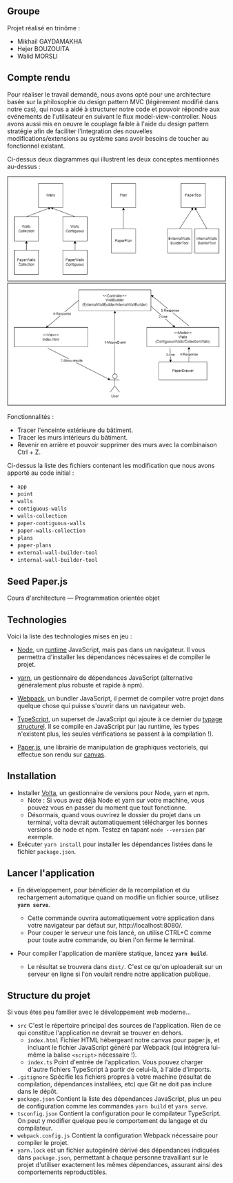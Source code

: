 ## Groupe

Projet réalisé en trinôme :

- Mikhail GAYDAMAKHA
- Hejer BOUZOUITA
- Walid MORSLI

## Compte rendu

Pour réaliser le travail demandé, nous avons opté pour une architecture basée sur la philosophie du design pattern MVC (légèrement modifié dans notre cas), qui nous a aidé à structurer notre code et pouvoir répondre aux evénements de l'utilisateur en suivant le flux model-view-controller. Nous avons aussi mis en oeuvre le couplage faible à l'aide du design pattern stratégie afin de faciliter l'integration des nouvelles modifications/extensions au système sans avoir besoins de toucher au fonctionnel existant.

Ci-dessus deux diagrammes qui illustrent les deux conceptes mentiionnés au-dessus :

<img src="src/diagram_1.png" style="border: 2px solid gray"/>

<img src="src/diagram_2.png" style="border: 2px solid gray"/>

Fonctionnalités :

- Tracer l'enceinte extérieure du bâtiment.
- Tracer les murs intérieurs du bâtiment.
- Revenir en arrière et pouvoir supprimer des murs avec la combinaison Ctrl + Z.

Ci-dessus la liste des fichiers contenant les modification que nous avons apporté au code initial :

- `app`
- `point`
- `walls`
- `contiguous-walls`
- `walls-collection`
- `paper-contiguous-walls`
- `paper-walls-collection`
- `plans`
- `paper-plans`
- `external-wall-builder-tool`
- `internal-wall-builder-tool`

## Seed Paper.js

Cours d'architecture — Programmation orientée objet

## Technologies

Voici la liste des technologies mises en jeu :

- [Node](https://nodejs.org/en), un [runtime](https://fr.wikipedia.org/wiki/Environnement_d%27ex%C3%A9cution)
  JavaScript, mais pas dans un navigateur. Il vous permettra d'installer les dépendances nécessaires et de compiler le
  projet.

- [yarn](https://yarnpkg.com), un gestionnaire de dépendances JavaScript (alternative généralement plus robuste et
  rapide à npm).

- [Webpack](https://webpack.js.org), un bundler JavaScript, il permet de compiler votre projet dans quelque chose qui
  puisse s'ouvrir dans un navigateur web.

- [TypeScript](https://www.typescriptlang.org), un superset de JavaScript qui ajoute à ce dernier du
  [typage structurel](https://en.wikipedia.org/wiki/Structural_type_system).
  Il se compile en JavaScript pur (au runtime, les types n'existent plus, les seules vérifications se passent à la
  compilation !).

- [Paper.js](http://paperjs.org/about), une librairie de manipulation de graphiques vectoriels, qui effectue son rendu
  sur [canvas](https://developer.mozilla.org/fr/docs/Web/API/Canvas_API).

## Installation

- Installer [Volta](https://volta.sh/), un gestionnaire de versions pour Node, yarn et npm.
  - Note : Si vous avez déjà Node et yarn sur votre machine, vous pouvez vous en passer du moment que tout fonctionne.
  - Désormais, quand vous ouvrirez le dossier du projet dans un terminal, volta devrait automatiquement télécharger les
    bonnes versions de node et npm. Testez en tapant `node --version` par exemple.
- Exécuter `yarn install` pour installer les dépendances listées dans le fichier `package.json`.

## Lancer l'application

- En développement, pour bénéficier de la recompilation et du rechargement automatique quand on modifie un fichier
  source, utilisez **`yarn serve`**.

  - Cette commande ouvrira automatiquement votre application dans votre navigateur par défaut sur,
    http://localhost:8080/.
  - Pour couper le serveur une fois lancé, on utilise CTRL+C comme pour toute autre commande, ou bien l'on ferme le
    terminal.

- Pour compiler l'application de manière statique, lancez **`yarn build`**.
  - Le résultat se trouvera dans `dist/`. C'est ce qu'on uploaderait sur un serveur en ligne si l'on voulait rendre notre
    application publique.

## Structure du projet

Si vous êtes peu familier avec le développement web moderne...

- `src` C'est le répertoire principal des sources de l'application. Rien de ce qui constitue l'application ne devrait
  se trouver en dehors.
  - `index.html` Fichier HTML hébergeant notre canvas pour paper.js, et incluant le fichier JavaScript généré par
    Webpack (qui intégrera lui-même la balise `<script>` nécessaire !).
  - `index.ts` Point d'entrée de l'application. Vous pouvez charger d'autre fichiers TypeScript à partir de celui-là, à
    l'aide d'imports.
- `.gitignore` Spécifie les fichiers propres à votre machine (résultat de compilation, dépendances installées, etc) que
  Git ne doit pas inclure dans le dépôt.
- `package.json` Contient la liste des dépendances JavaScript, plus un peu de configuration comme les commandes
  `yarn build` et `yarn serve`.
- `tsconfig.json` Contient la configuration pour le compilateur TypeScript. On peut y modifier quelque peu le
  comportement du langage et du compilateur.
- `webpack.config.js` Contient la configuration Webpack nécessaire pour compiler le projet.
- `yarn.lock` est un fichier autogénéré dérivé des dépendances indiquées dans `package.json`, permettant à chaque
  personne travaillant sur le projet d'utiliser exactement les mêmes dépendances, assurant ainsi des comportements
  reproductibles.

